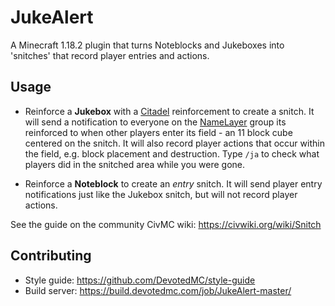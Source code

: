 # JukeAlert

A Minecraft 1.18.2 plugin that turns Noteblocks and Jukeboxes into 'snitches' that record player entries and actions.

## Usage

- Reinforce a **Jukebox** with a [Citadel](https://github.com/CivMC/Citadel) reinforcement to create a snitch. It will send a notification to everyone on the [NameLayer](https://github.com/CivMC/NameLayer) group its reinforced to when other players enter its field - an 11 block cube centered on the snitch. It will also record player actions that occur within the field, e.g. block placement and destruction. Type `/ja` to check what players did in the snitched area while you were gone.

- Reinforce a **Noteblock** to create an *entry* snitch. It will send player entry notifications just like the Jukebox snitch, but will not record player actions.

See the guide on the community CivMC wiki: https://civwiki.org/wiki/Snitch

## Contributing
- Style guide: https://github.com/DevotedMC/style-guide
- Build server: https://build.devotedmc.com/job/JukeAlert-master/

